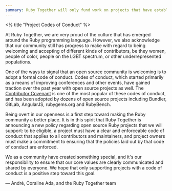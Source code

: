 ```yaml
---
summary: Ruby Together will only fund work on projects that have established and enforce a code of conduct.
---
```

<% title "Project Codes of Conduct" %>

At Ruby Together, we are very proud of the culture that has emerged around the Ruby programming language. However, we also acknowledge that our community still has progress to make with regard to being welcoming and accepting of different kinds of contributors, be they women, people of color, people on the LGBT spectrum, or other underrepresented populations.

One of the ways to signal that an open source community is welcoming is to adopt a formal code of conduct. Codes of conduct, which started primarily as a means of improving conferences and other events, have gained traction over the past year with open source projects as well. The [Contributor Covenant](http://contributor-covenant.org) is one of the most popular of these codes of conduct, and has been adopted by dozens of open source projects including Bundler, GitLab, AngularJS, rubygems.org and RubyBench.

Being overt in our openness is a first step toward making the Ruby community a better place. It is in this spirit that Ruby Together is announcing a new policy regarding open source Ruby projects that we will support: to be eligible, a project must have a clear and enforceable code of conduct that applies to all contributors and maintainers, and project owners must make a commitment to ensuring that the policies laid out by that code of conduct are enforced.

We as a community have created something special, and it's our responsibility to ensure that our core values are clearly communicated and shared by everyone. We hope that only supporting projects with a code of conduct is a positive step toward this goal.

— André, Coraline Ada, and the Ruby Together team